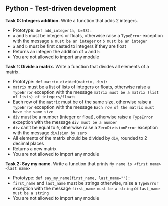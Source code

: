 ## Python - Test-driven development

**Task 0: Integers addition.**
Write a function that adds 2 integers.
- Prototype: `def add_integer(a, b=98):`
- `a` and `b` must be integers or floats, otherwise raise a `TypeError` exception with the message `a must be an integer` or `b must be an integer`
- `a` and `b` must be first casted to integers if they are float
- Returns an integer: the addition of `a` and `b`
- You are not allowed to import any module

**Task 1: Divide a matrix.**
Write a function that divides all elements of a matrix.
- Prototype: `def matrix_divided(matrix, div):`
- `matrix` must be a list of lists of integers or floats, otherwise raise a `TypeError` exception with the message `matrix must be a matrix (list of lists) of integers/floats`
- Each row of the `matrix` must be of the same size, otherwise raise a `TypeError` exception with the message `Each row of the matrix must have the same size`
- `div` must be a number (integer or float), otherwise raise a `TypeError` exception with the message `div must be a number`
- `div` can’t be equal to `0`, otherwise raise a `ZeroDivisionError` exception with the message `division by zero`
- All elements of the matrix should be divided by `div`, rounded to 2 decimal places
- Returns a new matrix
- You are not allowed to import any module

**Task 2: Say my name.**
Write a function that prints `My name is <first name> <last name>`
- Prototype: `def say_my_name(first_name, last_name=""):`
- `first_name` and `last_name` must be strings otherwise, raise a `TypeError` exception with the message `first_name must be a string` or `last_name must be a string`
- You are not allowed to import any module
